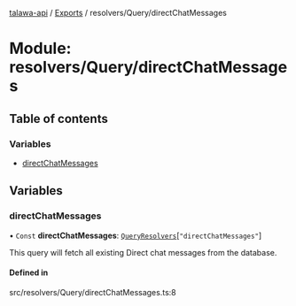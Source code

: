 [talawa-api](../README.md) / [Exports](../modules.md) / resolvers/Query/directChatMessages

# Module: resolvers/Query/directChatMessages

## Table of contents

### Variables

- [directChatMessages](resolvers_Query_directChatMessages.md#directchatmessages)

## Variables

### directChatMessages

• `Const` **directChatMessages**: [`QueryResolvers`](types_generatedGraphQLTypes.md#queryresolvers)[``"directChatMessages"``]

This query will fetch all existing Direct chat messages from the database.

#### Defined in

src/resolvers/Query/directChatMessages.ts:8
